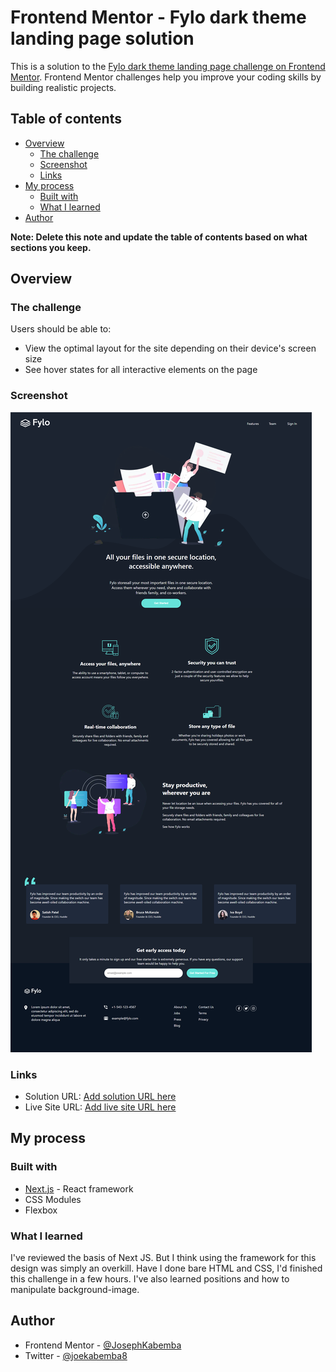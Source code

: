 # Frontend Mentor - Fylo dark theme landing page solution

This is a solution to the [Fylo dark theme landing page challenge on Frontend Mentor](https://www.frontendmentor.io/challenges/fylo-dark-theme-landing-page-5ca5f2d21e82137ec91a50fd). Frontend Mentor challenges help you improve your coding skills by building realistic projects.

## Table of contents

- [Overview](#overview)
  - [The challenge](#the-challenge)
  - [Screenshot](#screenshot)
  - [Links](#links)
- [My process](#my-process)
  - [Built with](#built-with)
  - [What I learned](#what-i-learned)
- [Author](#author)

**Note: Delete this note and update the table of contents based on what sections you keep.**

## Overview

### The challenge

Users should be able to:

- View the optimal layout for the site depending on their device's screen size
- See hover states for all interactive elements on the page

### Screenshot

![](./fylo-dark-screenshot.png)

### Links

- Solution URL: [Add solution URL here](https://your-solution-url.com)
- Live Site URL: [Add live site URL here](https://your-live-site-url.com)

## My process

### Built with

- [Next.js](https://nextjs.org/) - React framework
- CSS Modules
- Flexbox

### What I learned

I've reviewed the basis of Next JS. But I think using the framework for this design was simply an overkill.
Have I done bare HTML and CSS, I'd finished this challenge in a few hours. I've also learned positions and how to manipulate background-image.

## Author

- Frontend Mentor - [@JosephKabemba](https://www.frontendmentor.io/profile/JosephKabemba)
- Twitter - [@joekabemba8](https://www.twitter.com/joekabemba8)
